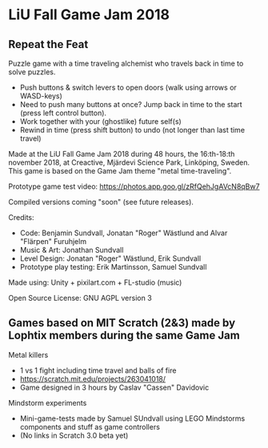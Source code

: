 # LiU Fall Game Jam 2018

## Repeat the Feat

Puzzle game with a time traveling alchemist who travels back in time to solve puzzles.
* Push buttons & switch levers to open doors (walk using arrows or WASD-keys) 
* Need to push many buttons at once? Jump back in time to the start (press left control button).
* Work together with your (ghostlike) future self(s) 
* Rewind in time (press shift button) to undo (not longer than last time travel)

Made at the LiU Fall Game Jam 2018 during 48 hours, the 16:th-18:th november 2018, at Creactive, Mjärdevi Science Park, Linköping, Sweden. This game is based on the Game Jam theme "metal time-traveling".

Prototype game test video: https://photos.app.goo.gl/zRfQehJgAVcN8qBw7

Compiled versions coming "soon" (see future releases). 

Credits:
* Code: Benjamin Sundvall, Jonatan "Roger" Wästlund and Alvar "Flärpen" Furuhjelm
* Music & Art: Jonathan Sundvall
* Level Design: Jonatan "Roger" Wästlund, Erik Sundvall
* Prototype play testing: Erik Martinsson, Samuel Sundvall

Made using: Unity + pixilart.com + FL-studio (music)

Open Source License: GNU AGPL version 3

## Games based on MIT Scratch (2&3) made by Lophtix members during the same Game Jam
Metal killers 
* 1 vs 1 fight including time travel and balls of fire
* https://scratch.mit.edu/projects/263041018/
* Game designed in 3 hours by Caslav "Cassen" Davidovic

Mindstorm experiments 
* Mini-game-tests made by Samuel SUndvall using LEGO Mindstorms components and stuff as game controllers
* (No links in Scratch 3.0 beta yet)


